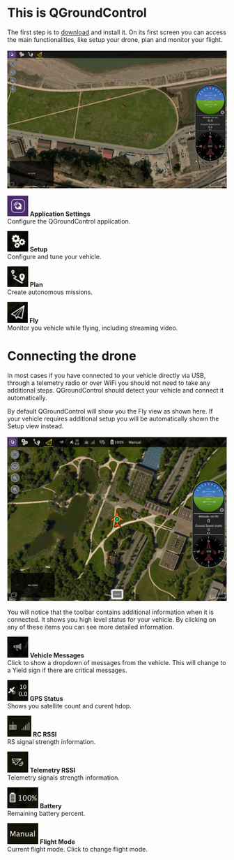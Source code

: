 # This is QGroundControl
The first step is to [download](download_and_install.md) and install it. On its first screen you can access the main functionalities, like setup your drone, plan and monitor your flight.
<br>
<br>
![](images/BootToFly.jpg)
<br>

![](images/quickstart/SettingsViewButton.jpg) **Application Settings**
<br>Configure the QGroundControl application.

![](images/quickstart/SetupViewButton.jpg) **Setup**
<br>Configure and tune your vehicle.

![](images/quickstart/PlanViewButton.jpg) **Plan**
<br>Create autonomous missions.

![](images/quickstart/FlyViewButton.jpg) **Fly**
<br>Monitor you vehicle while flying, including streaming video.

# Connecting the drone
In most cases if you have connected to your vehicle directly via USB, through a telemetry radio or over WiFi you should not need to take any additional steps. QGroundControl should detect your vehicle and connect it automatically.

By default QGroundControl will show you the Fly view as shown here. If your vehicle requires additional setup you will be automatically shown the Setup view instead.
<br>
<br>
![](images/quickstart/ConnectedVehicle.jpg)
<br>

You will notice that the toolbar contains additional information when it is connected. It shows you high level status for your vehicle. By clicking on any of these items you can see more detailed information. 

![](images/quickstart/MessageToolbar.jpg) **Vehicle Messages**
<br>Click to show a dropdown of messages from the vehicle. This will change to a Yield sign if there are critical messages.

![](images/quickstart/GPSToolbar.jpg) **GPS Status**
<br>Shows you satellite count and curent hdop.

![](images/quickstart/RCToolbar.jpg) **RC RSSI** 
<br>RS signal strength information.

![](images/quickstart/TelemetryToolbar.jpg) **Telemetry RSSI**
<br>Telemetry signals strength information.

![](images/quickstart/BatteryToolbar.jpg) **Battery**
<br>Remaining battery percent.

![](images/quickstart/FlightModeToolbar.jpg) **Flight Mode**
<br>Current flight mode. Click to change flight mode.

